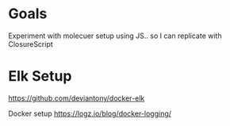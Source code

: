 # Goals
Experiment with molecuer setup using JS.. so I can replicate with ClosureScript

# Elk Setup
https://github.com/deviantony/docker-elk

Docker setup
https://logz.io/blog/docker-logging/